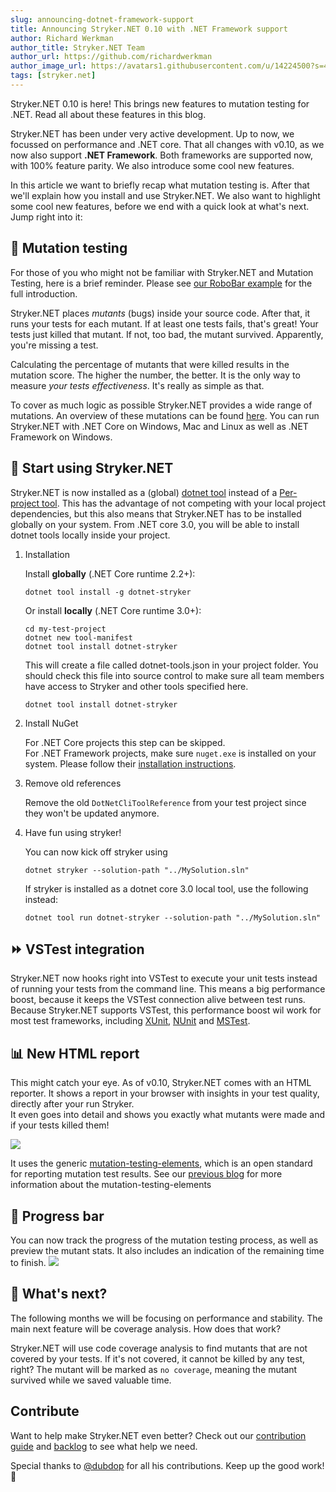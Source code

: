```yaml
---
slug: announcing-dotnet-framework-support
title: Announcing Stryker.NET 0.10 with .NET Framework support
author: Richard Werkman
author_title: Stryker.NET Team
author_url: https://github.com/richardwerkman
author_image_url: https://avatars1.githubusercontent.com/u/14224500?s=460&u=189f6ef9ab6957063d0674f94c014bef39bf4653&v=4
tags: [stryker.net]
---
```

   
Stryker.NET 0.10 is here! This brings new features to mutation testing for .NET. Read all about these features in this blog.

<!--truncate-->

Stryker.NET has been under very active development. Up to now, we focussed on performance and .NET core.
That all changes with v0.10, as we now also support **.NET Framework**. Both frameworks are supported now, 
with 100% feature parity. We also introduce some cool new features.

In this article we want to briefly recap what mutation testing is. 
After that we'll explain how you install and use Stryker.NET.
We also want to highlight some cool new features, before we end with a quick look at what's next.
Jump right into it:

## 👾 Mutation testing

For those of you who might not be familiar with Stryker.NET and Mutation Testing, here is a brief reminder.
Please see [our RoboBar example](/example) for the full introduction.

Stryker.NET places _mutants_ (bugs) inside your source code. After that, it runs your tests for each mutant.
If at least one tests fails, that's great! Your tests just killed that mutant. If not, too bad, the mutant survived.
Apparently, you're missing a test. 

Calculating the percentage of mutants that were killed results in the mutation score. The higher the number, the better.
It is the only way to measure _your tests effectiveness_. It's really as simple as that.

To cover as much logic as possible Stryker.NET provides a wide range of mutations. 
An overview of these mutations can be found [here](../docs/stryker-net/Mutators.md).
You can run Stryker.NET with .NET Core on Windows, Mac and Linux as well as .NET Framework on Windows.

## 💪 Start using Stryker.NET

Stryker.NET is now installed as a (global) [dotnet tool](https://docs.microsoft.com/en-us/dotnet/core/tools/global-tools) 
instead of a [Per-project tool](https://docs.microsoft.com/en-us/dotnet/core/tools/extensibility).
This has the advantage of not competing with your local project dependencies, but this also means that 
Stryker.NET has to be installed globally on your system. From .NET core 3.0, you will be able to install dotnet tools locally inside your project.

1. Installation
    
    Install **globally** (.NET Core runtime 2.2+):
    ```
    dotnet tool install -g dotnet-stryker
    ```

    Or install **locally** (.NET Core runtime 3.0+): 
    ```shell
    cd my-test-project
    dotnet new tool-manifest
    dotnet tool install dotnet-stryker
    ```
    This will create a file called dotnet-tools.json in your project folder. You should check this file into source control to make sure all team members have access to Stryker and other tools specified here.

    ```
    dotnet tool install dotnet-stryker
    ```

2. Install NuGet

    For .NET Core projects this step can be skipped.      
    For .NET Framework projects, make sure `nuget.exe` is installed on your system. 
    Please follow their [installation instructions](https://docs.microsoft.com/en-us/nuget/install-nuget-client-tools#windows).

3. Remove old references

    Remove the old `DotNetCliToolReference` from your test project since they won't be updated anymore.

4. Have fun using stryker!

    You can now kick off stryker using 
    ```
    dotnet stryker --solution-path "../MySolution.sln"
    ```

    If stryker is installed as a dotnet core 3.0 local tool, use the following instead:

    ```
    dotnet tool run dotnet-stryker --solution-path "../MySolution.sln"
    ```

## ⏩ VSTest integration

Stryker.NET now hooks right into VSTest to execute your unit tests instead of running your tests from the command line.
This means a big performance boost, because it keeps the VSTest connection alive between test runs. 
Because Stryker.NET supports VSTest, this performance boost wil work for most test frameworks, including [XUnit](https://xunit.github.io/),
[NUnit](https://nunit.org/) and [MSTest](https://docs.microsoft.com/en-us/dotnet/core/testing/unit-testing-with-mstest).

## 📊 New HTML report

This might catch your eye. As of v0.10, Stryker.NET comes with an HTML reporter. 
It shows a report in your browser with insights in your test quality, directly after your run Stryker.  
It even goes into detail and shows you exactly what mutants were made and if your tests killed them!

![](/images/stryker-net/html-report-net.png)

It uses the generic [mutation-testing-elements](https://github.com/stryker-mutator/mutation-testing-elements),
which is an open standard for reporting mutation test results. See our [previous blog](./2019-04-03-one-mutation-testing-html-report.md) for more information about the mutation-testing-elements

## 🏃‍ Progress bar

You can now track the progress of the mutation testing process, as well as preview the mutant stats.
It also includes an indication of the remaining time to finish.
![](/images/stryker-net/progress-bar-net.png)

## 🔮 What's next?
The following months we will be focusing on performance and stability. 
The main next feature will be coverage analysis. How does that work?

Stryker.NET will use code coverage analysis to find mutants that are not covered by your tests.
If it's not covered, it cannot be killed by any test, right? The mutant will be marked as `no coverage`, 
meaning the mutant survived while we saved valuable time.

## Contribute

Want to help make Stryker.NET even better? 
Check out our [contribution guide](https://github.com/stryker-mutator/stryker-net/blob/master/CONTRIBUTING.md) 
and [backlog](https://waffle.io/stryker-mutator/stryker-net) to see what help we need.

Special thanks to [@dubdop](https://github.com/stryker-mutator/stryker-net/commits?author=dupdob) for all his contributions. Keep up the good work! 💪